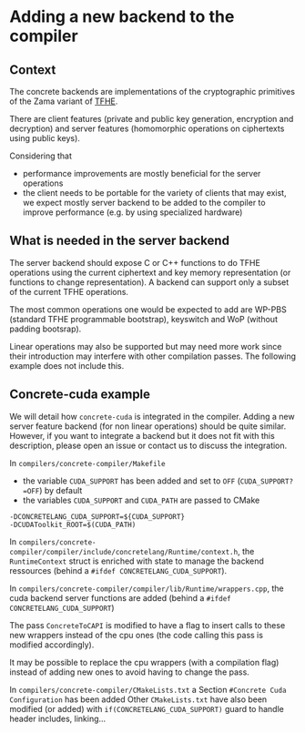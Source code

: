 # Adding a new backend to the compiler


## Context

The concrete backends are implementations of the cryptographic primitives of the Zama variant of [TFHE](https://eprint.iacr.org/2018/421.pdf).

There are client features (private and public key generation, encryption and decryption) and server features (homomorphic operations on ciphertexts using public keys).

Considering that
- performance improvements are mostly beneficial for the server operations
- the client needs to be portable for the variety of clients that may exist, 
we expect mostly server backend to be added to the compiler to improve performance (e.g. by using specialized hardware)

## What is needed in the server backend

The server backend should expose C or C++ functions to do TFHE operations using the current ciphertext and key memory representation (or functions to change representation).
A backend can support only a subset of the current TFHE operations.

The most common operations one would be expected to add are WP-PBS (standard TFHE programmable bootstrap), keyswitch and WoP (without padding bootsrap).

Linear operations may also be supported but may need more work since their introduction may interfere with other compilation passes.
The following example does not include this.

## Concrete-cuda example

We will detail how `concrete-cuda` is integrated in the compiler.
Adding a new server feature backend (for non linear operations) should be quite similar.
However, if you want to integrate a backend but it does not fit with this description, please open an issue or contact us to discuss the integration. 


In `compilers/concrete-compiler/Makefile`
- the variable `CUDA_SUPPORT` has been added and set to `OFF` (`CUDA_SUPPORT?=OFF`) by default
- the variables `CUDA_SUPPORT` and `CUDA_PATH` are passed to CMake

```
-DCONCRETELANG_CUDA_SUPPORT=${CUDA_SUPPORT}
-DCUDAToolkit_ROOT=$(CUDA_PATH)
```


In `compilers/concrete-compiler/compiler/include/concretelang/Runtime/context.h`, the `RuntimeContext` struct is enriched with state to manage the backend ressources (behind a `#ifdef CONCRETELANG_CUDA_SUPPORT`).

In `compilers/concrete-compiler/compiler/lib/Runtime/wrappers.cpp`, the cuda backend server functions are added (behind a `#ifdef CONCRETELANG_CUDA_SUPPORT`)

The pass `ConcreteToCAPI` is modified to have a flag to insert calls to these new wrappers instead of the cpu ones (the code calling this pass is modified accordingly).

It may be possible to replace the cpu wrappers (with a compilation flag) instead of adding new ones to avoid having to change the pass.

In `compilers/concrete-compiler/CMakeLists.txt` a Section `#Concrete Cuda Configuration` has been added
Other `CMakeLists.txt` have also been modified (or added) with `if(CONCRETELANG_CUDA_SUPPORT)` guard to handle header includes, linking...


